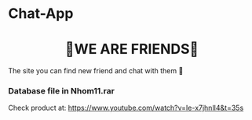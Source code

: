 # Chat-App 

<div align="center">
  <h1>🤠WE ARE FRIENDS🤠</h1>
</div>
<div align="left">
  <p>The site you can find new friend and chat with them 👦</p>
</div>

### Database file in Nhom11.rar

Check product at: https://www.youtube.com/watch?v=Ie-x7jhnlI4&t=35s
